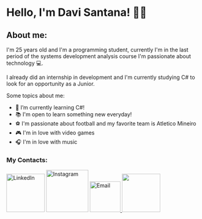# **Hello, I'm Davi Santana!** 👋🏻

## About me: 
I'm 25 years old and I'm a programming student, currently I'm in the last period of the systems development analysis course I'm passionate about technology 💻.

I already did an internship in development and I'm currently studying C# to look for an opportunity as a Junior.

Some topics about me:
- 🧠 I’m currently learning C#!
- 📚 I'm open to learn something new everyday!
- ⚽ I'm passionate about football and my favorite team is Atletico Mineiro
- 🎮 I'm in love with video games
- 🎧 I'm in love with music

### My Contacts:
<a href="https://www.linkedin.com/in/davi-santana-araujo/" target="_blank"><img src="https://img.shields.io/badge/LinkedIn-0077B5?style=for-the-badge&logo=linkedin&logoColor=white" alt="LinkedIn" width="100"></a>
<a href="https://www.instagram.com/davi_santana_araujo/" target="_blank"><img src="https://img.shields.io/badge/Instagram-E4405F?style=for-the-badge&logo=instagram&logoColor=white" alt="Instagram" width="110"></a>
<a href="mailto:davisantana48@gmail.com" target="_blank"><img src="https://img.shields.io/badge/Gmail-D14836?style=for-the-badge&logo=gmail&logoColor=white" alt="Email" width="80">
<a href="https://t.me/DaviSantana48" target="_blank"><img src="https://img.shields.io/badge/Telegram-2CA5E0?style=for-the-badge&logo=telegram&logoColor=white" width="100">
